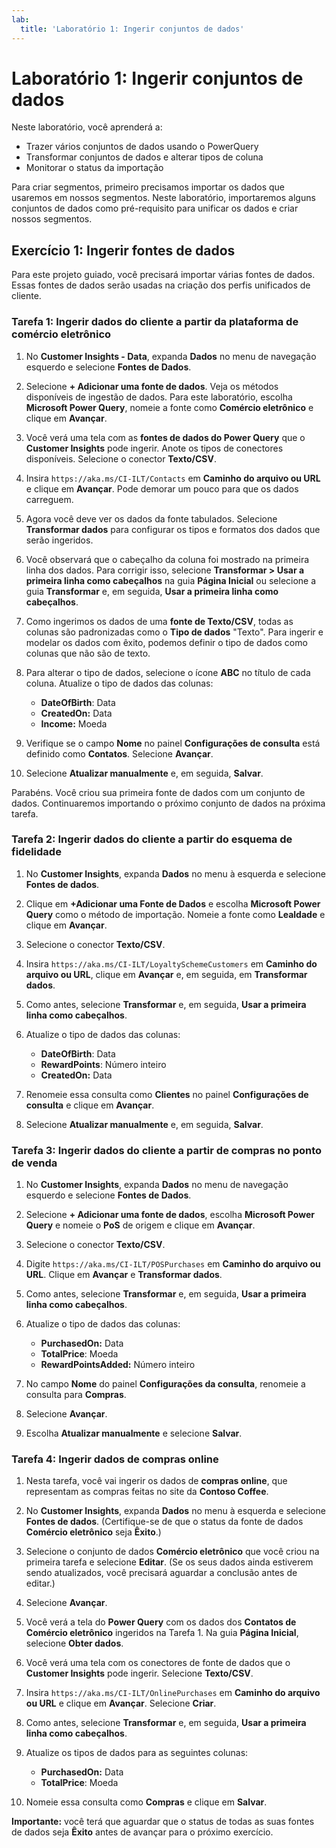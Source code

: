```yaml
---
lab:
  title: 'Laboratório 1: Ingerir conjuntos de dados'
---
```


# Laboratório 1: Ingerir conjuntos de dados
Neste laboratório, você aprenderá a:
- Trazer vários conjuntos de dados usando o PowerQuery
- Transformar conjuntos de dados e alterar tipos de coluna
- Monitorar o status da importação

Para criar segmentos, primeiro precisamos importar os dados que usaremos em nossos segmentos. Neste laboratório, importaremos alguns conjuntos de dados como pré-requisito para unificar os dados e criar nossos segmentos.

## Exercício 1: Ingerir fontes de dados
Para este projeto guiado, você precisará importar várias fontes de dados. Essas fontes de dados serão usadas na criação dos perfis unificados de cliente.

### Tarefa 1: Ingerir dados do cliente a partir da plataforma de comércio eletrônico
1. No **Customer Insights - Data**, expanda **Dados** no menu de navegação esquerdo e selecione **Fontes de Dados**.

1. Selecione **+ Adicionar uma fonte de dados**. Veja os métodos disponíveis de ingestão de dados. Para este laboratório, escolha **Microsoft Power Query**, nomeie a fonte como **Comércio eletrônico** e clique em **Avançar**.

1. Você verá uma tela com as **fontes de dados do Power Query** que o **Customer Insights** pode ingerir. Anote os tipos de conectores disponíveis. Selecione o conector **Texto/CSV**.

1. Insira `https://aka.ms/CI-ILT/Contacts` em **Caminho do arquivo ou URL** e clique em **Avançar**. Pode demorar um pouco para que os dados carreguem.

1. Agora você deve ver os dados da fonte tabulados. Selecione **Transformar dados** para configurar os tipos e formatos dos dados que serão ingeridos.

1. Você observará que o cabeçalho da coluna foi mostrado na primeira linha dos dados. Para corrigir isso, selecione **Transformar > Usar a primeira linha como cabeçalhos** na guia **Página Inicial** ou selecione a guia **Transformar** e, em seguida, **Usar a primeira linha como cabeçalhos**.

1. Como ingerimos os dados de uma **fonte de Texto/CSV**, todas as colunas são padronizadas como o **Tipo de dados** "Texto". Para ingerir e modelar os dados com êxito, podemos definir o tipo de dados como colunas que não são de texto.

1. Para alterar o tipo de dados, selecione o ícone **ABC** no título de cada coluna. Atualize o tipo de dados das colunas:
    - **DateOfBirth**: Data
    - **CreatedOn:** Data
    - **Income:** Moeda

1. Verifique se o campo **Nome** no painel **Configurações de consulta** está definido como **Contatos**. Selecione **Avançar**.

1. Selecione **Atualizar manualmente** e, em seguida, **Salvar**.

Parabéns. Você criou sua primeira fonte de dados com um conjunto de dados. Continuaremos importando o próximo conjunto de dados na próxima tarefa.

### Tarefa 2: Ingerir dados do cliente a partir do esquema de fidelidade
1. No **Customer Insights**, expanda **Dados** no menu à esquerda e selecione **Fontes de dados**.

1. Clique em **+Adicionar uma Fonte de Dados** e escolha **Microsoft Power Query** como o método de importação. Nomeie a fonte como **Lealdade** e clique em **Avançar**.

1. Selecione o conector **Texto/CSV**.

1. Insira `https://aka.ms/CI-ILT/LoyaltySchemeCustomers` em **Caminho do arquivo ou URL**, clique em **Avançar** e, em seguida, em **Transformar dados**.

1. Como antes, selecione **Transformar** e, em seguida, **Usar a primeira linha como cabeçalhos**.

1. Atualize o tipo de dados das colunas:
    - **DateOfBirth**: Data
    - **RewardPoints**: Número inteiro
    - **CreatedOn:** Data

1. Renomeie essa consulta como **Clientes** no painel **Configurações de consulta** e clique em **Avançar**.

1. Selecione **Atualizar manualmente** e, em seguida, **Salvar**.

### Tarefa 3: Ingerir dados do cliente a partir de compras no ponto de venda
1. No **Customer Insights**, expanda **Dados** no menu de navegação esquerdo e selecione **Fontes de Dados**.

1. Selecione **+ Adicionar uma fonte de dados**, escolha **Microsoft Power Query** e nomeie o **PoS** de origem e clique em **Avançar**.

1. Selecione o conector **Texto/CSV**.

1. Digite `https://aka.ms/CI-ILT/POSPurchases` em **Caminho do arquivo ou URL**. Clique em **Avançar** e **Transformar dados**.

1. Como antes, selecione **Transformar** e, em seguida, **Usar a primeira linha como cabeçalhos**.

1. Atualize o tipo de dados das colunas:
    - **PurchasedOn:** Data
    - **TotalPrice**: Moeda
    - **RewardPointsAdded:** Número inteiro

1. No campo **Nome** do painel **Configurações da consulta**, renomeie a consulta para **Compras**.

1. Selecione **Avançar**.

1. Escolha **Atualizar manualmente** e selecione **Salvar**.

### Tarefa 4: Ingerir dados de compras online
1. Nesta tarefa, você vai ingerir os dados de **compras online**, que representam as compras feitas no site da **Contoso Coffee**.

1. No **Customer Insights**, expanda **Dados** no menu à esquerda e selecione **Fontes de dados**. (Certifique-se de que o status da fonte de dados **Comércio eletrônico** seja **Êxito**.)

1. Selecione o conjunto de dados **Comércio eletrônico** que você criou na primeira tarefa e selecione **Editar**. (Se os seus dados ainda estiverem sendo atualizados, você precisará aguardar a conclusão antes de editar.)

1. Selecione **Avançar**. 

1. Você verá a tela do **Power Query** com os dados dos **Contatos de Comércio eletrônico** ingeridos na Tarefa 1. Na guia **Página Inicial**, selecione **Obter dados**.

1. Você verá uma tela com os conectores de fonte de dados que o **Customer Insights** pode ingerir. Selecione **Texto/CSV**.

1. Insira `https://aka.ms/CI-ILT/OnlinePurchases` em **Caminho do arquivo ou URL** e clique em **Avançar**. Selecione **Criar**.

1. Como antes, selecione **Transformar** e, em seguida, **Usar a primeira linha como cabeçalhos**.

1. Atualize os tipos de dados para as seguintes colunas:
    - **PurchasedOn:** Data
    - **TotalPrice**: Moeda

1. Nomeie essa consulta como **Compras** e clique em **Salvar**.

**Importante:** você terá que aguardar que o status de todas as suas fontes de dados seja **Êxito** antes de avançar para o próximo exercício.
